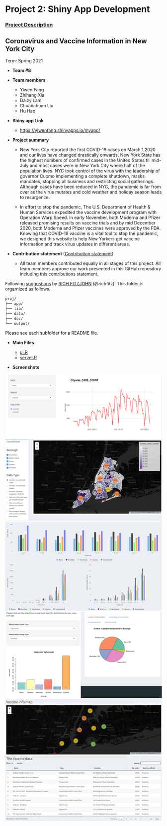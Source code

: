 # Project 2: Shiny App Development

### [Project Description](doc/project2_desc.md)

## Coronavirus and Vaccine Information in New York City
Term: Spring 2021

+ **Team #8**
+ **Team members**
	+ Yiwen Fang
	+ Zhihang Xia
	+ Daizy Lam
	+ Chuanchuan Liu
	+ Hu Hao
+ **Shiny app Link**
	+ https://yiwenfang.shinyapps.io/myapp/
+ **Project summary**
	+ New York City reported the first COVID-19 cases on March 1,2020 and our lives have changed drastically onwards. New York State has the highest numbers of confirmed cases in the United States till mid-July and most cases were in New York City where half of the population lives. NYC took control of the virus with the leadership of governor Cuomo implementing a complete shutdown, masks mandates, stopping all business and restricting social gatherings. Although cases have been reduced in NYC, the pandemic is far from over as the virus mutates and cold weather and holiday season leads to resurgence.

	+ In effort to stop the pandemic, The U.S. Department of Health & Human Services expedited the vaccine development program with Operation Warp Speed. In early November, both Moderna and Pfizer released promising results on vaccine trials and by mid December 2020, both Moderna and Pfizer vaccines were approved by the FDA. Knowing that COVID-19 vaccine is a vital tool to stop the pandemic, we designed this website to help New Yorkers get vaccine information and track virus updates in different areas.

+ **Contribution statement** ([Contribution statement](doc/a_note_on_contributions.md))
	+ All team members contributed equally in all stages of this project. All team members approve our work presented in this GitHub repository including this contributions statement. 

Following [suggestions](http://nicercode.github.io/blog/2013-04-05-projects/) by [RICH FITZJOHN](http://nicercode.github.io/about/#Team) (@richfitz). This folder is orgarnized as follows.

```
proj/
├── app/
├── lib/
├── data/
├── doc/
└── output/
```

Please see each subfolder for a README file.
+ **Main Files**
	+ [ui.R](app/ui.R)
	+ [server.R](app/server.R)
	
+ **Screenshots**

![screenshot](doc/figs/1.png)
![screenshot](doc/figs/2.png)
![screenshot](doc/figs/3.png)
![screenshot](doc/figs/4.png)
![screenshot](doc/figs/5.png)
![screenshot](doc/figs/6.png)
